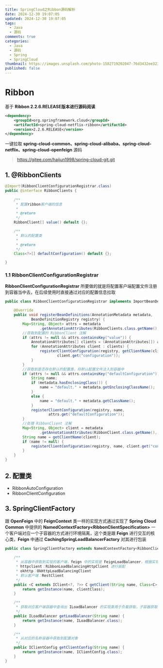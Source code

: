 ```yaml
---
title: SpringCloud之Ribbon源码解析
date: 2024-12-30 19:07:05
updated: 2024-12-30 19:07:05
tags:
  - Java
  - 源码
comments: true
categories:
  - Java
  - 源码
  - Spring
  - SpringCloud
thumbnail: https://images.unsplash.com/photo-1582719202047-76d3432ee323?crop=entropy&cs=srgb&fm=jpg&ixid=M3w2NDU1OTF8MHwxfHJhbmRvbXx8fHx8fHx8fDE3NDMxNTE4MjB8&ixlib=rb-4.0.3&q=85&w=1920&h=1080
published: false
---
```


# Ribbon

基于 **Ribbon 2.2.6.RELEASE版本进行源码阅读**

```xml
<dependency>
    <groupId>org.springframework.cloud</groupId>
    <artifactId>spring-cloud-netflix-ribbon</artifactId>
    <version>2.2.6.RELEASE</version>
</dependency>
```

一键拉取 **spring-cloud-common、spring-cloud-alibaba、spring-cloud-netflix、spring-cloud-openfeign** 源码

> https://gitee.com/haijun1998/spring-cloud-git.git

## 1. @RibbonClients

```java
@Import(RibbonClientConfigurationRegistrar.class)
public @interface RibbonClients {
	
	/**
	 * 配置ribbon客户端的信息
	 * 
	 * @return
	 */
	RibbonClient[] value() default {};

	/**
	 * 默认的配置类
	 * 
	 * @return
	 */
	Class<?>[] defaultConfiguration() default {};

}
```

### 1.1 RibbonClientConfigurationRegistrar

**RibbonClientConfigurationRegistrar** 所要做的就是将配置客户端配置文件注册到容器当中去，在后续使用时直接通过对应的配置信息拉取

```java
public class RibbonClientConfigurationRegistrar implements ImportBeanDefinitionRegistrar {

	@Override
	public void registerBeanDefinitions(AnnotationMetadata metadata,
			BeanDefinitionRegistry registry) {
		Map<String, Object> attrs = metadata
				.getAnnotationAttributes(RibbonClients.class.getName(), true);
        //获取到配置的 RibbonClient 注解
		if (attrs != null && attrs.containsKey("value")) {
			AnnotationAttributes[] clients = (AnnotationAttributes[]) attrs.get("value");
			for (AnnotationAttributes client : clients) {
				registerClientConfiguration(registry, getClientName(client),
						client.get("configuration"));
			}
		}
        //获取到是否存在默认的配置类，将默认配置文件注入到容器中
		if (attrs != null && attrs.containsKey("defaultConfiguration")) {
			String name;
			if (metadata.hasEnclosingClass()) {
				name = "default." + metadata.getEnclosingClassName();
			}
			else {
				name = "default." + metadata.getClassName();
			}
			registerClientConfiguration(registry, name,
					attrs.get("defaultConfiguration"));
		}
        //处理 RibbonClient 注解
		Map<String, Object> client = metadata
				.getAnnotationAttributes(RibbonClient.class.getName(), true);
		String name = getClientName(client);
		if (name != null) {
			registerClientConfiguration(registry, name, client.get("configuration"));
		}
	}
}
```

## 2. 配置类

- RibbonAutoConfiguration
- RibbonClientConfiguration

## 3. SpringClientFactory

跟 **OpenFeign** 中的 **FeignContext** 类一样的实现方式通过实现了 **Spring Cloud Common** 中提供的 **NamedContextFactory<RibbonClientSpecification\>** 一个客户端对应一个子容器的方式进行环境隔离，这个类是跟 **Feign** 进行交互的核心类，**Feign** 中通过 **CachingSpringLoadBalancerFactory** 对其进行包装

```java
public class SpringClientFactory extends NamedContextFactory<RibbonClientSpecification> {
 
    /**
	 * 从容器中获取到实现的客户端，feign 中的实现是 FeignLoadBalancer，根据实现方式不同客户端也不同
	 * httpclient：RibbonLoadBalancingHttpClient 进行装配
	 * okhttp：OkHttpLoadBalancingClient
	 * 默认客户端：RestClient
	 */
	public <C extends IClient<?, ?>> C getClient(String name, Class<C> clientClass) {
		return getInstance(name, clientClass);
	}

	/**
	 * 获取对应客户端容器中查询出 ILoadBalancer 的实现类用于负载获取，子容器获取不到就从父容器中获取
	 */
	public ILoadBalancer getLoadBalancer(String name) {
		return getInstance(name, ILoadBalancer.class);
	}

	/**
	 * 从对应的名称容器中获取到配置对象
	 */
	public IClientConfig getClientConfig(String name) {
		return getInstance(name, IClientConfig.class);
	}
}
```

